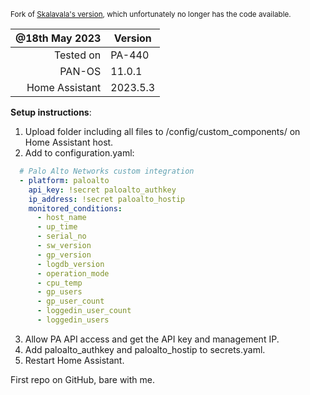 <sub>Fork of [Skalavala's version](https://github.com/skalavala/mysmarthome), which unfortunately no longer has the code available.</sub>

| @18th May 2023 | Version |
|---------------:|----------|
| Tested on      |  PA-440 |
| PAN-OS         |  11.0.1 |
| Home Assistant | 2023.5.3 |



**Setup instructions**:
1. Upload folder including all files to /config/custom_components/ on Home Assistant host.
2. Add to configuration.yaml:
```yaml
  # Palo Alto Networks custom integration
  - platform: paloalto
    api_key: !secret paloalto_authkey
    ip_address: !secret paloalto_hostip
    monitored_conditions:
      - host_name
      - up_time
      - serial_no
      - sw_version
      - gp_version
      - logdb_version
      - operation_mode
      - cpu_temp
      - gp_users
      - gp_user_count
      - loggedin_user_count
      - loggedin_users
```
3. Allow PA API access and get the API key and management IP.
4. Add paloalto_authkey and paloalto_hostip to secrets.yaml.
5. Restart Home Assistant.


First repo on GitHub, bare with me.
